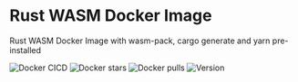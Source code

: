 # Rust WASM Docker Image

Rust WASM Docker Image with wasm-pack, cargo generate and yarn pre-installed

![Docker CICD](https://github.com/SakaDream/rust-wasm-docker-image/workflows/Docker%20CICD/badge.svg)
![Docker stars](https://img.shields.io/docker/stars/sakadream/rust-wasm)
![Docker pulls](https://img.shields.io/docker/pulls/sakadream/rust-wasm)
![Version](https://images.microbadger.com/badges/version/sakadream/rust-wasm.svg)
